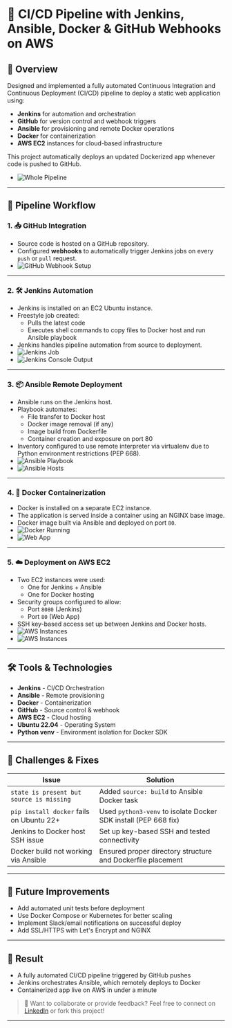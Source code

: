 # 🚀 CI/CD Pipeline with Jenkins, Ansible, Docker & GitHub Webhooks on AWS

## 📌 Overview
Designed and implemented a fully automated Continuous Integration and Continuous Deployment (CI/CD) pipeline to deploy a static web application using:

- **Jenkins** for automation and orchestration
- **GitHub** for version control and webhook triggers
- **Ansible** for provisioning and remote Docker operations
- **Docker** for containerization
- **AWS EC2** instances for cloud-based infrastructure

This project automatically deploys an updated Dockerized app whenever code is pushed to GitHub.
- ![Whole Pipeline](images/bfa69396-a498-428e-aec6-ae66ee87bdad.jfif)
---

## 🔁 Pipeline Workflow

### 1. **📥 GitHub Integration**
- Source code is hosted on a GitHub repository.
- Configured **webhooks** to automatically trigger Jenkins jobs on every `push` or `pull` request.
- ![GitHub Webhook Setup](images/github-webhook.JPG)

---

### 2. **🛠 Jenkins Automation**
- Jenkins is installed on an EC2 Ubuntu instance.
- Freestyle job created:
  - Pulls the latest code
  - Executes shell commands to copy files to Docker host and run Ansible playbook
- Jenkins handles pipeline automation from source to deployment.
- ![Jenkins Job](images/1.JPG)
- ![Jenkins Console Output](images/buildingimage.JPG)

---

### 3. **📦 Ansible Remote Deployment**
- Ansible runs on the Jenkins host.
- Playbook automates:
  - File transfer to Docker host
  - Docker image removal (if any)
  - Image build from Dockerfile
  - Container creation and exposure on port 80
- Inventory configured to use remote interpreter via virtualenv due to Python environment restrictions (PEP 668).
- ![Ansible Playbook](images/deploymentimg.JPG)
- ![Ansible Hosts](images/yamlfiledeployment.JPG)

---

### 4. **🐳 Docker Containerization**
- Docker is installed on a separate EC2 instance.
- The application is served inside a container using an NGINX base image.
- Docker image built via Ansible and deployed on port `80`.
- ![Docker Running](images/dockerserver.JPG)
- ![Web App](images/website.JPG)

---

### 5. **☁️ Deployment on AWS EC2**
- Two EC2 instances were used:
  - One for Jenkins + Ansible
  - One for Docker hosting
- Security groups configured to allow:
  - Port `8080` (Jenkins)
  - Port `80` (Web App)
- SSH key-based access set up between Jenkins and Docker hosts.
- ![AWS Instances](images/2.JPG)
- ![AWS Instances](images/pipelineworking.JPG)

---

## 🛠️ Tools & Technologies

- **Jenkins** - CI/CD Orchestration
- **Ansible** - Remote provisioning
- **Docker** - Containerization
- **GitHub** - Source control & webhook
- **AWS EC2** - Cloud hosting
- **Ubuntu 22.04** - Operating System
- **Python venv** - Environment isolation for Docker SDK

---

## 🐞 Challenges & Fixes

| Issue | Solution |
|-------|----------|
| `state is present but source is missing` | Added `source: build` to Ansible Docker task |
| `pip install docker` fails on Ubuntu 22+ | Used `python3-venv` to isolate Docker SDK install (PEP 668 fix) |
| Jenkins to Docker host SSH issue | Set up key-based SSH and tested connectivity |
| Docker build not working via Ansible | Ensured proper directory structure and Dockerfile placement |

---

## 🎯 Future Improvements

- Add automated unit tests before deployment
- Use Docker Compose or Kubernetes for better scaling
- Implement Slack/email notifications on successful deploy
- Add SSL/HTTPS with Let's Encrypt and NGINX

---

## 💼 Result

- A fully automated CI/CD pipeline triggered by GitHub pushes
- Jenkins orchestrates Ansible, which remotely deploys to Docker
- Containerized app live on AWS in under a minute

> 🔗 Want to collaborate or provide feedback? Feel free to connect on [LinkedIn](https://www.linkedin.com/in/urgen-tamang-9a3687257/) or fork this project!

---

